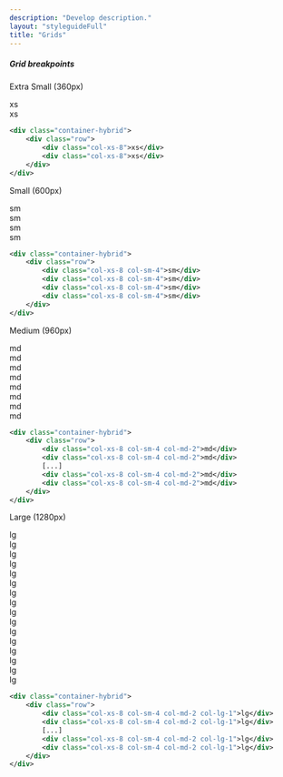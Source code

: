 ```yaml
---
description: "Develop description."
layout: "styleguideFull"
title: "Grids"
---
```


##### Grid breakpoints

Extra Small (360px)

<div class="demo container-hybrid container-xs">
	<div class="row">
		<div class="col-xs-8">xs</div>
		<div class="col-xs-8">xs</div>
	</div>
</div>

```xml
<div class="container-hybrid">
	<div class="row">
		<div class="col-xs-8">xs</div>
		<div class="col-xs-8">xs</div>
	</div>
</div>
```

Small (600px)

<div class="demo container-hybrid container-sm">
	<div class="row">
		<div class="col-xs-8 col-sm-4">sm</div>
		<div class="col-xs-8 col-sm-4">sm</div>
		<div class="col-xs-8 col-sm-4">sm</div>
		<div class="col-xs-8 col-sm-4">sm</div>
	</div>
</div>

```xml
<div class="container-hybrid">
	<div class="row">
		<div class="col-xs-8 col-sm-4">sm</div>
		<div class="col-xs-8 col-sm-4">sm</div>
		<div class="col-xs-8 col-sm-4">sm</div>
		<div class="col-xs-8 col-sm-4">sm</div>
	</div>
</div>
```

Medium (960px)

<div class="demo container-hybrid container-md">
	<div class="row">
		<div class="col-xs-8 col-sm-4 col-md-2">md</div>
		<div class="col-xs-8 col-sm-4 col-md-2">md</div>
		<div class="col-xs-8 col-sm-4 col-md-2">md</div>
		<div class="col-xs-8 col-sm-4 col-md-2">md</div>
		<div class="col-xs-8 col-sm-4 col-md-2">md</div>
		<div class="col-xs-8 col-sm-4 col-md-2">md</div>
		<div class="col-xs-8 col-sm-4 col-md-2">md</div>
		<div class="col-xs-8 col-sm-4 col-md-2">md</div>
	</div>
</div>

```xml
<div class="container-hybrid">
	<div class="row">
		<div class="col-xs-8 col-sm-4 col-md-2">md</div>
		<div class="col-xs-8 col-sm-4 col-md-2">md</div>
		[...]
		<div class="col-xs-8 col-sm-4 col-md-2">md</div>
		<div class="col-xs-8 col-sm-4 col-md-2">md</div>
	</div>
</div>
```

Large (1280px)

<div class="demo container-hybrid container-lg">
	<div class="row">
		<div class="col-xs-8 col-sm-4 col-md-2 col-lg-1">lg</div>
		<div class="col-xs-8 col-sm-4 col-md-2 col-lg-1">lg</div>
		<div class="col-xs-8 col-sm-4 col-md-2 col-lg-1">lg</div>
		<div class="col-xs-8 col-sm-4 col-md-2 col-lg-1">lg</div>
		<div class="col-xs-8 col-sm-4 col-md-2 col-lg-1">lg</div>
		<div class="col-xs-8 col-sm-4 col-md-2 col-lg-1">lg</div>
		<div class="col-xs-8 col-sm-4 col-md-2 col-lg-1">lg</div>
		<div class="col-xs-8 col-sm-4 col-md-2 col-lg-1">lg</div>
		<div class="col-xs-8 col-sm-4 col-md-2 col-lg-1">lg</div>
		<div class="col-xs-8 col-sm-4 col-md-2 col-lg-1">lg</div>
		<div class="col-xs-8 col-sm-4 col-md-2 col-lg-1">lg</div>
		<div class="col-xs-8 col-sm-4 col-md-2 col-lg-1">lg</div>
		<div class="col-xs-8 col-sm-4 col-md-2 col-lg-1">lg</div>
		<div class="col-xs-8 col-sm-4 col-md-2 col-lg-1">lg</div>
		<div class="col-xs-8 col-sm-4 col-md-2 col-lg-1">lg</div>
		<div class="col-xs-8 col-sm-4 col-md-2 col-lg-1">lg</div>
	</div>
</div>

```xml
<div class="container-hybrid">
	<div class="row">
		<div class="col-xs-8 col-sm-4 col-md-2 col-lg-1">lg</div>
		<div class="col-xs-8 col-sm-4 col-md-2 col-lg-1">lg</div>
		[...]
		<div class="col-xs-8 col-sm-4 col-md-2 col-lg-1">lg</div>
		<div class="col-xs-8 col-sm-4 col-md-2 col-lg-1">lg</div>
	</div>
</div>
```